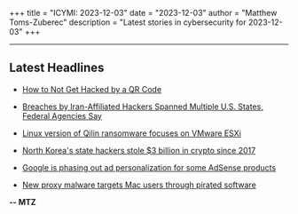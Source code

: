 +++
title = "ICYMI: 2023-12-03"
date = "2023-12-03"
author = "Matthew Toms-Zuberec"
description = "Latest stories in cybersecurity for 2023-12-03"
+++

---------------------------------------------------------------------------
## Latest Headlines
- [How to Not Get Hacked by a QR Code](https://www.wired.com/story/how-to-qr-code-hacks-avoid/)

- [Breaches by Iran-Affiliated Hackers Spanned Multiple U.S. States, Federal Agencies Say](https://www.securityweek.com/breaches-by-iran-affiliated-hackers-spanned-multiple-u-s-states-federal-agencies-say/)

- [Linux version of Qilin ransomware focuses on VMware ESXi](https://www.bleepingcomputer.com/news/security/linux-version-of-qilin-ransomware-focuses-on-vmware-esxi/)

- [North Korea's state hackers stole $3 billion in crypto since 2017](https://www.bleepingcomputer.com/news/security/north-koreas-state-hackers-stole-3-billion-in-crypto-since-2017/)

- [Google is phasing out ad personalization for some AdSense products](https://www.bleepingcomputer.com/news/google/google-is-phasing-out-ad-personalization-for-some-adsense-products/)

- [New proxy malware targets Mac users through pirated software](https://www.bleepingcomputer.com/news/security/new-proxy-malware-targets-mac-users-through-pirated-software/)

**-- MTZ**